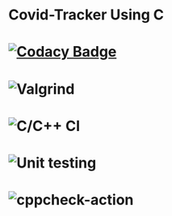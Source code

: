 # Covid-Tracker Using C

# [![Codacy Badge](https://api.codacy.com/project/badge/Grade/a8abd8bc950f401bb5864eeb67b0d045)](https://app.codacy.com/gh/stepin104890/Covid-Tracker?utm_source=github.com&utm_medium=referral&utm_content=stepin104890/Covid-Tracker&utm_campaign=Badge_Grade_Settings)
# ![Valgrind](https://github.com/stepin104890/Covid-Tracker/workflows/Valgrind/badge.svg)
# ![C/C++ CI](https://github.com/stepin104890/Covid-Tracker/workflows/C/C++%20CI/badge.svg)
# ![Unit testing](https://github.com/stepin104890/Covid-Tracker/workflows/Unit%20testing/badge.svg)
# ![cppcheck-action](https://github.com/stepin104890/Covid-Tracker/workflows/cppcheck-action/badge.svg)


